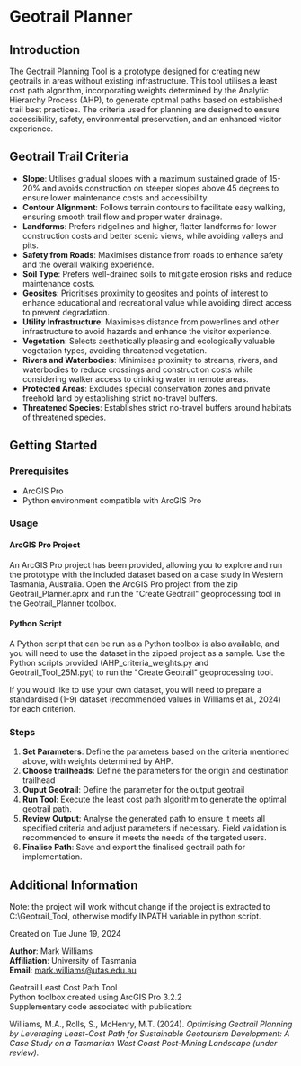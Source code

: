 # Geotrail Planner

## Introduction
The Geotrail Planning Tool is a prototype designed for creating new geotrails in areas without existing infrastructure. This tool utilises a least cost path algorithm, incorporating weights determined by the Analytic Hierarchy Process (AHP), to generate optimal paths based on established trail best practices. The criteria used for planning are designed to ensure accessibility, safety, environmental preservation, and an enhanced visitor experience.

## Geotrail Trail Criteria
- **Slope**: Utilises gradual slopes with a maximum sustained grade of 15-20% and avoids construction on steeper slopes above 45 degrees to ensure lower maintenance costs and accessibility.
- **Contour Alignment**: Follows terrain contours to facilitate easy walking, ensuring smooth trail flow and proper water drainage.
- **Landforms**: Prefers ridgelines and higher, flatter landforms for lower construction costs and better scenic views, while avoiding valleys and pits.
- **Safety from Roads**: Maximises distance from roads to enhance safety and the overall walking experience.
- **Soil Type**: Prefers well-drained soils to mitigate erosion risks and reduce maintenance costs.
- **Geosites**: Prioritises proximity to geosites and points of interest to enhance educational and recreational value while avoiding direct access to prevent degradation.
- **Utility Infrastructure**: Maximises distance from powerlines and other infrastructure to avoid hazards and enhance the visitor experience.
- **Vegetation**: Selects aesthetically pleasing and ecologically valuable vegetation types, avoiding threatened vegetation.
- **Rivers and Waterbodies**: Minimises proximity to streams, rivers, and waterbodies to reduce crossings and construction costs while considering walker access to drinking water in remote areas.
- **Protected Areas**: Excludes special conservation zones and private freehold land by establishing strict no-travel buffers.
- **Threatened Species**: Establishes strict no-travel buffers around habitats of threatened species.

## Getting Started

### Prerequisites
- ArcGIS Pro
- Python environment compatible with ArcGIS Pro

### Usage
#### ArcGIS Pro Project
An ArcGIS Pro project has been provided, allowing you to explore and run the prototype with the included dataset based on a case study in Western Tasmania, Australia. Open the ArcGIS Pro project from the zip Geotrail_Planner.aprx and run the "Create Geotrail" geoprocessing tool in the Geotrail_Planner toolbox.

#### Python Script
A Python script that can be run as a Python toolbox is also available, and you will need to use the dataset in the zipped project as a sample. Use the Python scripts provided (AHP_criteria_weights.py and Geotrail_Tool_25M.pyt) to run the "Create Geotrail" geoprocessing tool.

If you would like to use your own dataset, you will need to prepare a standardised (1-9) dataset (recommended values in Williams et al., 2024) for each criterion. 

### Steps
1. **Set Parameters**: Define the parameters based on the criteria mentioned above, with weights determined by AHP.
2. **Choose trailheads**: Define the parameters for the origin and destination trailhead
3. **Ouput Geotrail**: Define the parameter for the output geotrail
4. **Run Tool**: Execute the least cost path algorithm to generate the optimal geotrail path.
5. **Review Output**: Analyse the generated path to ensure it meets all specified criteria and adjust parameters if necessary. Field validation is recommended to ensure it meets the needs of the targeted users.
6. **Finalise Path**: Save and export the finalised geotrail path for implementation.

## Additional Information

Note: the project will work without change if the project is extracted to C:\Geotrail_Tool\, otherwise modify INPATH variable in python script.

Created on Tue June 19, 2024

**Author**: Mark Williams  
**Affiliation**: University of Tasmania  
**Email**: [mark.williams@utas.edu.au](mailto:mark.williams@utas.edu.au)

Geotrail Least Cost Path Tool  
Python toolbox created using ArcGIS Pro 3.2.2  
Supplementary code associated with publication:

Williams, M.A., Rolls, S., McHenry, M.T. (2024). *Optimising Geotrail Planning by Leveraging Least-Cost Path for Sustainable Geotourism Development: A Case Study on a Tasmanian West Coast Post-Mining Landscape (under review).*
